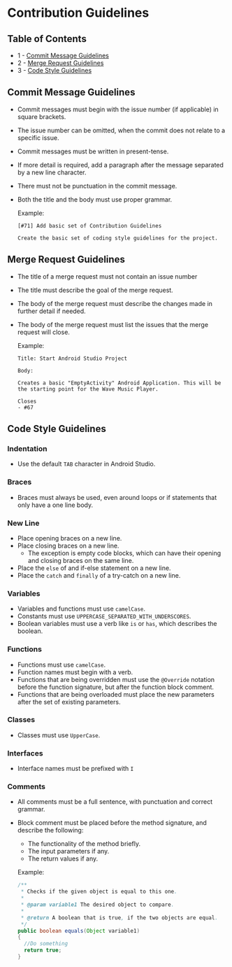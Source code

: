 # Contribution Guidelines

## Table of Contents

- 1 - [Commit Message Guidelines](CONTRIBUTING.md/#commit-message-guidelines)
- 2 - [Merge Request Guidelines](CONTRIBUTING.md/#merge-request-guidelines)
- 3 - [Code Style Guidelines](CONTRIBUTING.md/#code-style-guidelines)

## Commit Message Guidelines

- Commit messages must begin with the issue number (if applicable) in square brackets.

- The issue number can be omitted, when the commit does not relate to a specific issue.

- Commit messages must be written in present-tense.

- If more detail is required, add a paragraph after the message separated by a new line character.

- There must not be punctuation in the commit message.

- Both the title and the body must use proper grammar.

  Example:

  ```
  [#71] Add basic set of Contribution Guidelines
  
  Create the basic set of coding style guidelines for the project.
  ```

## Merge Request Guidelines

- The title of a merge request must not contain an issue number

- The title must describe the goal of the merge request.

- The body of the merge request must describe the changes made in further detail if needed.

- The body of the merge request must list the issues that the merge request will close.

  Example:

  ```
  Title: Start Android Studio Project
  
  Body:
  
  Creates a basic "EmptyActivity" Android Application. This will be the starting point for the Wave Music Player.
  
  Closes
  - #67
  ```

## Code Style Guidelines

### Indentation

- Use the default `TAB` character in Android Studio.

### Braces

- Braces must always be used, even around loops or if statements that only have a one line body.

### New Line

- Place opening braces on a new line.
- Place closing braces on a new line.
  - The exception is empty code blocks, which can have their opening and closing braces on the same line.
- Place the `else` of and if-else statement on a new line.
- Place the `catch` and `finally` of a try-catch on a new line.

### Variables

- Variables and functions must use `camelCase`.
- Constants must use `UPPERCASE_SEPARATED_WITH_UNDERSCORES`.
- Boolean variables must use a verb like `is` or `has`, which describes the boolean.

### Functions

- Functions must use `camelCase`.
- Function names must begin with a verb.
- Functions that are being overridden must use the `@Override` notation before the function signature, but after the function block comment.
- Functions that are being overloaded must place the new parameters after the set of existing parameters.

### Classes

- Classes must use `UpperCase`.

### Interfaces

- Interface names must be prefixed with `I`

### Comments

- All comments must be a full sentence, with punctuation and correct grammar.

- Block comment must be placed before the method signature, and describe the following:

  - The functionality of the method briefly.
  - The input parameters if any.
  - The return values if any.

  Example:

  ```java
  /**
   * Checks if the given object is equal to this one.
   *
   * @param variable1 The desired object to compare.
   *
   * @return A boolean that is true, if the two objects are equal.
   */
  public boolean equals(Object variable1)
  {
    //Do something
    return true;
  }
  ```
